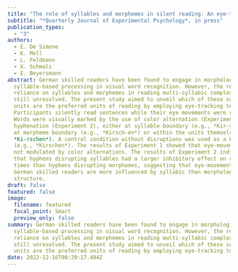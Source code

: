 ```yaml
---
title: "The role of syllables and morphemes in silent reading: An eye-tracking study"
subtitle: "*Quarterly Journal of Experimental Psychology*, in press"
publication_types:
  - "3"
authors:
  - E. De Simone
  - K. Moll
  - L. Feldmann
  - X. Schmalz
  - E. Beyersmann
abstract: German skilled readers have been found to engage in morphological and
  syllable-based processing in visual word recognition. However, the relative
  reliance on syllables and morphemes in reading multi-syllabic complex words is
  still unresolved. The present study aimed to unveil which of these sub-lexical
  units are the preferred units of reading by employing eye-tracking technology.
  Participants silently read sentences while their eye movements were recorded.
  Words were visually marked by the use of color alternation (Experiment 1) or
  hyphenation (Experiment 2), either at syllable boundary (e.g., *Kir-schen*),
  at morpheme boundary (e.g., *Kirsch-en*) or within the units themselves (e.g.,
  *Ki-rschen*). A control condition without disruptions was used as a baseline
  (e.g., *Kirschen*). The results of Experiment 1 showed that eye-movements were
  not modulated by color alternations. The results of Experiment 2 indicated
  that hyphens disrupting syllables had a larger inhibitory effect on reading
  times than hyphens disrupting morphemes, suggesting that eye-movements in
  German skilled readers are more influenced by syllabic than morphological
  structure.
draft: false
featured: false
image:
  filename: featured
  focal_point: Smart
  preview_only: false
summary: German skilled readers have been found to engage in morphological and
  syllable-based processing in visual word recognition. However, the relative
  reliance on syllables and morphemes in reading multi-syllabic complex words is
  still unresolved. The present study aimed to unveil which of these sub-lexical
  units are the preferred units of reading by employing eye-tracking technology.
date: 2022-12-16T00:29:17.404Z
---
```

